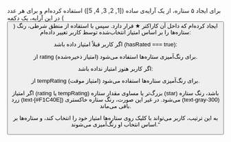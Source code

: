 

برای ایجاد ۵ ستاره، از یک آرایه‌ی ساده ([1, 2, 3, 4, 5]) استفاده کرده‌ام و برای هر عدد در این آرایه، یک دکمه (<button>) ایجاد کرده‌ام که داخل آن کاراکتر ★ قرار دارد. سپس با استفاده از منطق شرطی، رنگ ستاره‌ها را بر اساس امتیاز انتخاب‌شده توسط کاربر تغییر داده‌ام:

اگر کاربر قبلاً امتیاز داده باشد (hasRated === true):

از rating (امتیاز ذخیره‌شده) برای رنگ‌آمیزی ستاره‌ها استفاده می‌شود.

اگر کاربر هنوز امتیاز نداده باشد:

از tempRating (امتیاز موقت) برای رنگ‌آمیزی ستاره‌ها استفاده می‌شود.

اگر امتیاز (rating یا tempRating) بزرگ‌تر یا مساوی مقدار ستاره (star) باشد، رنگ ستاره زرد (text-[#F1C40E]) می‌شود. در غیر این صورت، رنگ ستاره خاکستری (text-gray-300) باقی می‌ماند.

به این ترتیب، کاربر می‌تواند با کلیک روی ستاره‌ها امتیاز خود را انتخاب کند، و ستاره‌ها بر اساس انتخاب او رنگ‌آمیزی می‌شوند."
<!--  -->